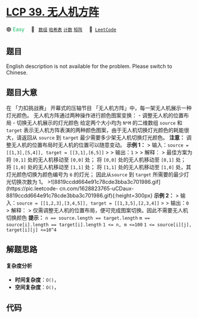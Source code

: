 # [LCP 39. 无人机方阵](https://leetcode.cn/problems/0jQkd0)

🟢 <font color=#15bd66>Easy</font>&emsp; 🔖&ensp; [`数组`](/leetcode/outline/tag/array.md) [`哈希表`](/leetcode/outline/tag/hash-table.md) [`计数`](/leetcode/outline/tag/counting.md) [`矩阵`](/leetcode/outline/tag/matrix.md)&emsp; 🔗&ensp;[`LeetCode`](https://leetcode.cn/problems/0jQkd0)

## 题目

English description is not available for the problem. Please switch to
Chinese.


## 题目大意

在 「力扣挑战赛」 开幕式的压轴节目 「无人机方阵」中，每一架无人机展示一种灯光颜色。 无人机方阵通过两种操作进行颜色图案变换： \- 调整无人机的位置布局
\- 切换无人机展示的灯光颜色 给定两个大小均为 `N*M` 的二维数组 `source` 和 `target`
表示无人机方阵表演的两种颜色图案，由于无人机切换灯光颜色的耗能很大，请返回从 `source` 到 `target` 最少需要多少架无人机切换灯光颜色。
**注意：** 调整无人机的位置布局时无人机的位置可以随意变动。 **示例 1：** > 输入：`source = [[1,3],[5,4]],
target = [[3,1],[6,5]]` > > 输出：`1` > > 解释： > 最佳方案为 将 `[0,1]` 处的无人机移动至 `[0,0]`
处； 将 `[0,0]` 处的无人机移动至 `[0,1]` 处； 将 `[1,0]` 处的无人机移动至 `[1,1]` 处； 将 `[1,1]`
处的无人机移动至 `[1,0]` 处，其灯光颜色切换为颜色编号为 `6` 的灯光； 因此从`source` 到 `target` 所需要的最少灯光切换次数为
1。 >![8819ccdd664e91c78cde3bba3c701986.gif](https://pic.leetcode-
cn.com/1628823765-uCDaux-8819ccdd664e91c78cde3bba3c701986.gif){:height=300px}
**示例 2：** > 输入：`source = [[1,2,3],[3,4,5]], target = [[1,3,5],[2,3,4]]` > >
输出：`0` > 解释： > 仅需调整无人机的位置布局，便可完成图案切换。因此不需要无人机切换颜色 **提示：** `n == source.length
== target.length` `m == source[i].length == target[i].length` `1 <= n, m
<=100` `1 <= source[i][j], target[i][j] <=10^4`


## 解题思路

#### 复杂度分析

- **时间复杂度**：`O()`，
- **空间复杂度**：`O()`，

## 代码

```javascript

```